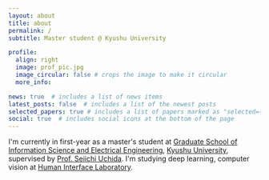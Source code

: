 ```yaml
---
layout: about
title: about
permalink: /
subtitle: Master student @ Kyushu University

profile:
  align: right
  image: prof_pic.jpg
  image_circular: false # crops the image to make it circular
  more_info: 

news: true  # includes a list of news items
latest_posts: false  # includes a list of the newest posts
selected_papers: true # includes a list of papers marked as "selected={true}"
social: true  # includes social icons at the bottom of the page
---
```


I'm currently in first-year as a master's student at [Graduate School of Information Science and Electrical Engineering](https://www.isee.kyushu-u.ac.jp/e/), [Kyushu University](https://www.kyushu-u.ac.jp/en/), supervised by [Prof. Seiichi Uchida](https://human.ait.kyushu-u.ac.jp/~uchida/index-e.html). 
I'm studying deep learning, computer vision at [Human Interface Laboratory](https://human.ait.kyushu-u.ac.jp/).
